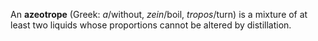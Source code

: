 An **azeotrope** (Greek: _a_/without, _zein_/boil, _tropos_/turn) is a mixture of at least two liquids whose proportions cannot be altered by distillation.